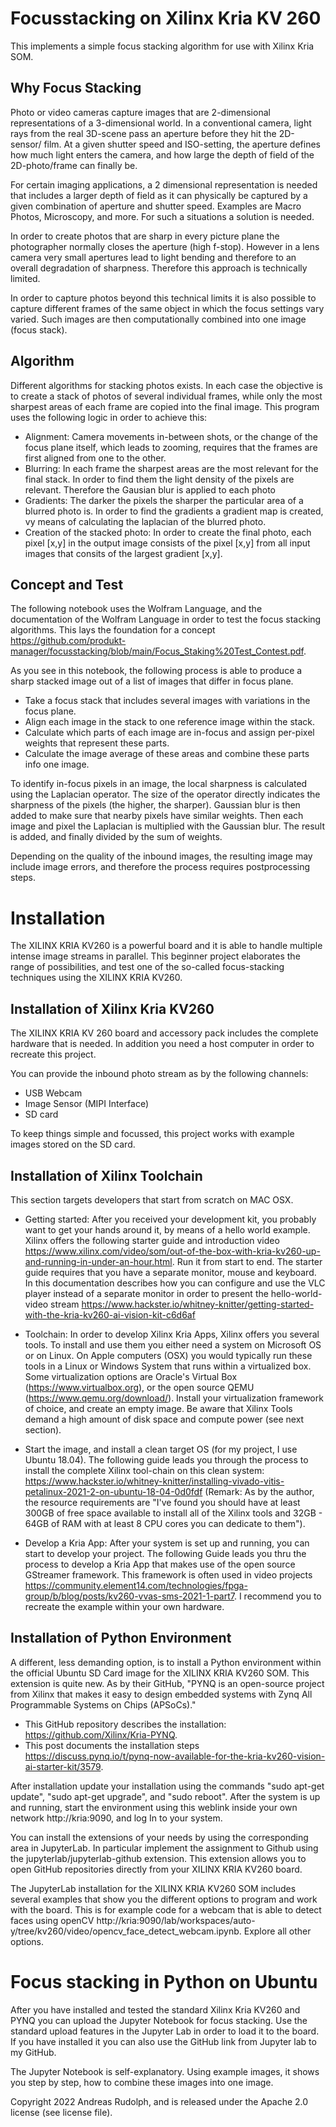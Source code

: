 # Focusstacking on Xilinx Kria KV 260

This implements a simple focus stacking algorithm for use with Xilinx Kria SOM.

## Why Focus Stacking

Photo or video cameras capture images that are 2-dimensional representations of a 3-dimensional world. In a conventional camera, light rays from the real 3D-scene pass an aperture before they hit the 2D-sensor/ film. At a given shutter speed and ISO-setting, the aperture defines how much light enters the camera, and how large the depth of field of the 2D-photo/frame can finally be. 

For certain imaging applications, a 2 dimensional representation is needed that includes a larger depth of field as it can physically be captured by a given combination of aperture and shutter speed. Examples are Macro Photos, Microscopy, and more. For such a situations a solution is needed. 

In order to create photos that are sharp in every picture plane the photographer normally closes the aperture (high f-stop). However in a lens camera very small apertures lead to light bending and therefore to an overall degradation of sharpness. Therefore this approach is technically limited.

In order to capture photos beyond this technical limits it is also possible to capture different frames of the same object in which the focus settings vary varied. Such images are then computationally combined into one image (focus stack).

## Algorithm

Different algorithms for stacking photos exists. In each case the objective is to create a stack of photos of several individual frames, while only the most sharpest areas of each frame are copied into the final image. This program uses the following logic in order to achieve this:

* Alignment: Camera movements in-between shots, or the change of the focus plane itself, which leads to zooming, requires that the frames are first aligned from one to the other.
* Blurring: In each frame the sharpest areas are the most relevant for the final stack. In order to find them the light density of the pixels are relevant. Therefore the Gausian blur is applied to each photo
* Gradients: The darker the pixels the sharper the particular area of a blurred photo is. In order to find the gradients a gradient map is created, vy means of calculating the laplacian of the blurred photo.
* Creation of the stacked photo: In order to create the final photo, each pixel [x,y] in the output image consists of the pixel [x,y] from all input images that consits of the largest gradient [x,y].

## Concept and Test

The following notebook uses the Wolfram Language, and the documentation of the Wolfram Language in order to test the focus stacking algorithms. This lays the foundation for a concept https://github.com/produkt-manager/focusstacking/blob/main/Focus_Staking%20Test_Contest.pdf. 

As you see in this notebook, the following process is able to produce a sharp stacked image out of a list of images that differ in focus plane.

* Take a focus stack that includes several images with variations in the focus plane.
* Align each image in the stack to one reference image within the stack.
* Calculate which parts of each image are in-focus and assign per-pixel weights that represent these parts.  
* Calculate the image average of these areas and combine these parts info one image.

To identify in-focus pixels in an image, the local sharpness is calculated using the Laplacian operator. The size of the operator directly indicates the sharpness of the pixels (the higher, the sharper). Gaussian blur is then added to make sure that nearby pixels have similar weights. Then each image and pixel the Laplacian is multiplied with the Gaussian blur. The result is added, and finally divided by the sum of weights. 

Depending on the quality of the inbound images, the resulting image may include image errors, and therefore the process requires postprocessing steps. 

# Installation

The XILINX KRIA KV260 is a powerful board and it is able to handle multiple intense image streams in parallel. This beginner project elaborates the range of possibilities, and test one of the so-called focus-stacking techniques using the XILINX KRIA KV260.

## Installation of Xilinx Kria KV260

The XILINX KRIA KV 260 board and accessory pack includes the complete hardware that is needed. In addition you need a host computer in order to recreate this project.

You can provide the inbound photo stream as by the following channels: 

* USB Webcam
* Image Sensor (MIPI Interface)
* SD card 

To keep things simple and focussed, this project works with example images stored on the SD card.

## Installation of Xilinx Toolchain

This section targets developers that start from scratch on MAC OSX.

* Getting started: After you received your development kit, you probably want to get your hands around it, by means of a hello world example. Xilinx offers the following starter guide and introduction video https://www.xilinx.com/video/som/out-of-the-box-with-kria-kv260-up-and-running-in-under-an-hour.html. Run it from start to end. The starter guide requires that you have a separate monitor, mouse and keyboard. In this documentation describes how you can configure and use the VLC player instead of a separate monitor in order to present the hello-world-video stream https://www.hackster.io/whitney-knitter/getting-started-with-the-kria-kv260-ai-vision-kit-c6d6af

* Toolchain: In order to develop Xilinx Kria Apps, Xilinx offers you several tools. To install and use them you either need a system on Microsoft OS or on Linux. On Apple computers (OSX) you would typically  run these tools in a Linux or Windows System that runs within a virtualized box. Some virtualization options are Oracle's Virtual Box (https://www.virtualbox.org), or the open source QEMU (https://www.qemu.org/download/). Install your virtualization framework of choice, and create an empty image. Be aware that Xilinx Tools demand a high amount of disk space and compute power (see next section).

* Start the image, and install a clean target OS (for my project, I use Ubuntu 18.04). The following guide leads you through the process to install the complete Xilinx tool-chain on this clean system: https://www.hackster.io/whitney-knitter/installing-vivado-vitis-petalinux-2021-2-on-ubuntu-18-04-0d0fdf (Remark: As by the author, the resource requirements are "I've found you should have at least 300GB of free space available to install all of the Xilinx tools and 32GB - 64GB of RAM with at least 8 CPU cores you can dedicate to them").

* Develop a Kria App: After your system is set up and running, you can start to develop your project. The following Guide leads you thru the process to develop a Kria App that makes use of the open source GStreamer framework. This framework is often used in video projects https://community.element14.com/technologies/fpga-group/b/blog/posts/kv260-vvas-sms-2021-1-part7. I recommend you to recreate the example within your own hardware.

## Installation of Python Environment

A different, less demanding option, is to install a Python environment within the official Ubuntu SD Card image for the XILINX KRIA KV260 SOM. This extension is quite new. As by their GitHub, "PYNQ is an open-source project from Xilinx that makes it easy to design embedded systems with Zynq All Programmable Systems on Chips (APSoCs)." 

* This GitHub repository describes the installation: https://github.com/Xilinx/Kria-PYNQ.
* This post documents the installation steps https://discuss.pynq.io/t/pynq-now-available-for-the-kria-kv260-vision-ai-starter-kit/3579.

After installation update your installation using the commands "sudo apt-get update",  "sudo apt-get upgrade", and "sudo reboot". After the system is up and running, start the environment using this weblink inside your own network  http://kria:9090, and log In to your system.

You can install the extensions of your needs by using the corresponding area in JupyterLab. In particular implement the assignment to Github using the jupyterlab/jupyterlab-github extension. This extension allows you to open GitHub repositories directly from your XILINX KRIA KV260 board.

The JupyterLab installation for the XILINX KRIA KV260 SOM includes several examples that show you the different options to program and work with the board. This is for example code for a webcam that is able to detect faces using openCV http://kria:9090/lab/workspaces/auto-y/tree/kv260/video/opencv_face_detect_webcam.ipynb. Explore all other options.

# Focus stacking in Python on Ubuntu

After you have installed and tested the standard Xilinx Kria KV260 and PYNQ you can upload the Jupyter Notebook for focus stacking. Use the standard upload features in the Jupyter Lab in order to load it to the board. If you have installed it you can also use the GitHub link from Jupyter lab to my GitHub.

The Jupyter Notebook is self-explanatory. Using example images, it shows you step by step, how to combine these images into one image.  

Copyright 2022 Andreas Rudolph, and is released under the Apache 2.0 license (see license file).

